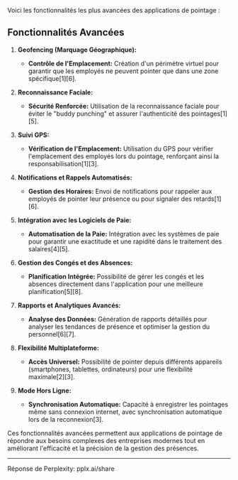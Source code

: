 Voici les fonctionnalités les plus avancées des applications de pointage :

## Fonctionnalités Avancées

1. **Geofencing (Marquage Géographique):**
   - **Contrôle de l'Emplacement:** Création d'un périmètre virtuel pour garantir que les employés ne peuvent pointer que dans une zone spécifique[1][6].

2. **Reconnaissance Faciale:**
   - **Sécurité Renforcée:** Utilisation de la reconnaissance faciale pour éviter le "buddy punching" et assurer l'authenticité des pointages[1][5].

3. **Suivi GPS:**
   - **Vérification de l'Emplacement:** Utilisation du GPS pour vérifier l'emplacement des employés lors du pointage, renforçant ainsi la responsabilisation[1][3].

4. **Notifications et Rappels Automatisés:**
   - **Gestion des Horaires:** Envoi de notifications pour rappeler aux employés de pointer leur présence ou pour signaler des retards[1][6].

5. **Intégration avec les Logiciels de Paie:**
   - **Automatisation de la Paie:** Intégration avec les systèmes de paie pour garantir une exactitude et une rapidité dans le traitement des salaires[4][5].

6. **Gestion des Congés et des Absences:**
   - **Planification Intégrée:** Possibilité de gérer les congés et les absences directement dans l'application pour une meilleure planification[5][8].

7. **Rapports et Analytiques Avancés:**
   - **Analyse des Données:** Génération de rapports détaillés pour analyser les tendances de présence et optimiser la gestion du personnel[6][7].

8. **Flexibilité Multiplateforme:**
   - **Accès Universel:** Possibilité de pointer depuis différents appareils (smartphones, tablettes, ordinateurs) pour une flexibilité maximale[2][3].

9. **Mode Hors Ligne:**
   - **Synchronisation Automatique:** Capacité à enregistrer les pointages même sans connexion internet, avec synchronisation automatique lors de la reconnexion[3].

Ces fonctionnalités avancées permettent aux applications de pointage de répondre aux besoins complexes des entreprises modernes tout en améliorant l'efficacité et la précision de la gestion des présences.

---
Réponse de Perplexity: pplx.ai/share